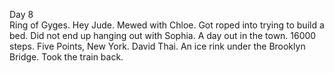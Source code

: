 Day 8  
Ring of Gyges. Hey Jude. Mewed with Chloe. Got roped into trying to build a bed. Did not end up hanging out with Sophia. A day out in the town. 16000 steps. Five Points, New York. David Thai. An ice rink under the Brooklyn Bridge. Took the train back.
